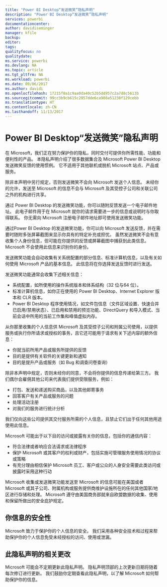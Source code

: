 ```yaml
---
title: "Power BI Desktop“发送微笑”隐私声明"
description: "Power BI Desktop“发送微笑”隐私声明"
services: powerbi
documentationcenter: 
author: davidiseminger
manager: kfile
backup: 
editor: 
tags: 
qualityfocus: no
qualitydate: 
ms.service: powerbi
ms.devlang: NA
ms.topic: article
ms.tgt_pltfrm: NA
ms.workload: powerbi
ms.date: 09/06/2017
ms.author: davidi
ms.openlocfilehash: 17215f8a1c9aa0da40c52b5dd957c2a7d8c5613b
ms.sourcegitcommit: 99cc3b9cb615c2957dde6ca908a51238f129cebb
ms.translationtype: HT
ms.contentlocale: zh-CN
ms.lasthandoff: 11/13/2017
---
```

# <a name="power-bi-desktop-send-a-smile-privacy-statement"></a>Power BI Desktop“发送微笑”隐私声明
在 Microsoft，我们正在努力保护你的隐私，同时交付可提供你所需性能、功能和便利性的产品。 本隐私声明介绍了很多数据集合及 Microsoft Power BI Desktop 发送微笑反馈的使用惯例。 它不适用于其他联机或脱机 Microsoft 站点、产品或服务。

除非本声明中另行规定，否则发送微笑不会向 Microsoft 发送个人信息。 未经你的允许，发送至 Microsoft 的信息不会与 Microsoft 及其受控子公司和关联公司之外的机构进行共享。

通过 Power BI Desktop 的发送微笑功能，你可以随附反馈发送一个电子邮件地址。 此电子邮件用于在 Microsoft 就你的请求需要进一步的信息或说明时与你取得联系。 你无需向 Microsoft 注册电子邮件地址即可使用发送微笑功能。

通过Power BI Desktop 的发送微笑功能，你可以向 Microsoft 发送反馈，并在需要时随附多张屏幕截图来显示你具有的特定补充或担忧。 虽然发送微笑不会有意收集个人身份信息，但可能在你提供的反馈或屏幕截图中捕获到此类信息。 Microsoft 不会使用此信息来识别你的身份。

发送微笑功能会自动收集有关系统配置的部分信息、标准计算机信息，以及有关如何使用 Microsoft 产品的基本信息。 此信息将在你选择发送反馈时进行发送。

发送微笑功能通常会收集下述相关信息：

* 系统配置，如所使用的操作系统版本和体系结构（32 位与64 位）。
* 标准计算机信息，如你正在使用的 Power BI Desktop、Internet Explorer 版本和 CLR 版本。
* Power BI Desktop 程序使用情况，如文件包信息（文件区域设置、快速合并已启用/禁用状态）、已启用和禁用的预览功能、DirectQuery 和导入模式、当前会话中所用的当前工作集和峰值虚拟内存。

从你那里收集的个人信息供 Microsoft 及其受控子公司和附属公司使用，以提供服务或执行你所请求或授权的事务，且它还可能用于请求有关下述内容的额外信息：

* 你就当前所用产品或服务所提供的反馈
* 目的是提供有关软件的关键更新和通知
* 目的是提升产品或服务（如 Bug 和调查问卷查询）

除非本声明中规定，否则未经你的同意，不会将你提供的信息传递给第三方。 我们偶尔会雇佣其他公司来代表我们提供受限服务，例如：

* 打包、发送和递送购买商品，以及其他邮寄事务
* 回答客户有关产品或服务的问题
* 处理活动注册
* 对我们的服务进行统计分析

我们仅向这些公司提供其交付服务所需的个人信息，且禁止它们出于任何其他用途使用此信息。

Microsoft 可能出于以下目的访问或披露有关你的信息，包括你的通信内容：

* 符合法律或者响应合法请求或法律程序
* 保护 Microsoft 或其客户的权利或财产，包括实施可管理服务使用情况的协议或策略
* 有充分理由相信保护 Microsoft 员工、客户或公众的人身安全需要此类访问或披露时采用这种行动

Microsoft 收集或发送微笑功能发送至 Microsoft 的信息可能在美国或者 Microsoft 或其子公司、附属机构或服务提供商维护设施所在的任何其他国家/地区进行存储和处理。 Microsoft 遵守由美国商务部就来自欧盟数据的收集、使用和保留所做出的安全庇护规定。

## <a name="security-of-your-information"></a>你信息的安全性
Microsoft 致力于保护你的个人信息的安全。 我们采用各种安全技术和过程来帮助保护你的个人信息免受未经授权的访问、使用或泄漏。

## <a name="changes-to-this-privacy-statement"></a>此隐私声明的相关更改
Microsoft 可能会不定期更新此隐私声明。 隐私声明顶部的上次更新日期将随着每次修订进行更新。 我们鼓励你定期查看此隐私声明，以了解 Microsoft 如何帮助保护你的信息。

